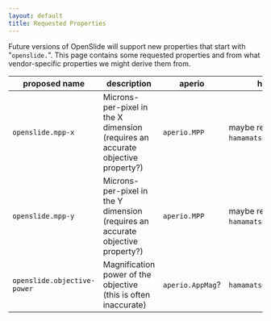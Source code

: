 ```yaml
---
layout: default
title: Requested Properties
---
```


Future versions of OpenSlide will support new properties that start
with "`openslide.`". This page contains some requested properties and
from what vendor-specific properties we might derive them from.


proposed name|description|aperio|hamamatsu|trestle|mirax|leica|
-------------|-----------|------|---------|-------|-----|-----|
|`openslide.mpp-x`|Microns-per-pixel in the X dimension (requires an accurate objective property?)|`aperio.MPP`|maybe related to `hamamatsu.PhysicalWidth`?|`tiff.XResolution` (note that this is a totally non-standard use of this TIFF tag)|`mirax.LAYER_0_LEVEL_0_SECTION.MICROMETER_PER_PIXEL_X` (or whatever the correct layer and levels are)|`tiff.XResolution` (trivially derived from objective power)|
|`openslide.mpp-y`|Microns-per-pixel in the Y dimension (requires an accurate objective property?)|`aperio.MPP`|maybe related to `hamamatsu.PhysicalHeight`?|`tiff.YResolution` (see note for `tiff.XResolution`)|`mirax.LAYER_0_LEVEL_0_SECTION.MICROMETER_PER_PIXEL_Y` (or whatever the correct layer and levels are)|`tiff.YResolution` (trivially derived from objective power)|
|`openslide.objective-power`|Magnification power of the objective (this is often inaccurate)|`aperio.AppMag`?|`hamamatsu.SourceLens`?|`trestle.Objective Power`|`mirax.GENERAL.OBJECTIVE_MAGNIFICATION`|`leica.objective`|
